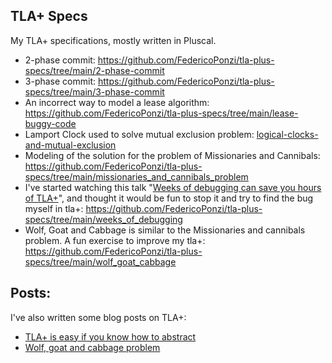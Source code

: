 ## TLA+ Specs
My TLA+ specifications, mostly written in Pluscal.

* 2-phase commit: https://github.com/FedericoPonzi/tla-plus-specs/tree/main/2-phase-commit
* 3-phase commit: https://github.com/FedericoPonzi/tla-plus-specs/tree/main/3-phase-commit
* An incorrect way to model a lease algorithm: https://github.com/FedericoPonzi/tla-plus-specs/tree/main/lease-buggy-code
* Lamport Clock used to solve mutual exclusion problem: [logical-clocks-and-mutual-exclusion](https://github.com/FedericoPonzi/tla-plus-specs/tree/main/logical-clocks-and-mutual-exclusion)
* Modeling of the solution for the problem of Missionaries and Cannibals: https://github.com/FedericoPonzi/tla-plus-specs/tree/main/missionaries_and_cannibals_problem
* I've started watching this talk "[Weeks of debugging can save you hours of TLA+](https://www.youtube.com/watch?v=wjsI0lTSjIo)", and thought it would be fun to stop it and try to find the bug myself in tla+: https://github.com/FedericoPonzi/tla-plus-specs/tree/main/weeks_of_debugging
* Wolf, Goat and Cabbage is similar to the Missionaries and cannibals problem. A fun exercise to improve my tla+: https://github.com/FedericoPonzi/tla-plus-specs/tree/main/wolf_goat_cabbage

## Posts:
I've also written some blog posts on TLA+:
* [TLA+ is easy if you know how to abstract](https://blog.fponzi.me/2023-10-26-tla-plus-is-easy-if-you-know-how-to-abstract.html)
* [Wolf, goat and cabbage problem](https://blog.fponzi.me/2023-10-30-wolf-goat-cabbage.html)
